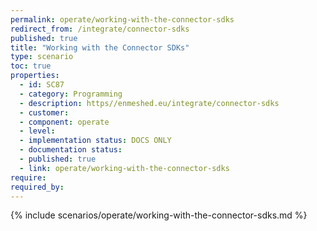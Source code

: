 ```yaml
---
permalink: operate/working-with-the-connector-sdks
redirect_from: /integrate/connector-sdks
published: true
title: "Working with the Connector SDKs"
type: scenario
toc: true
properties:
  - id: SC87
  - category: Programming
  - description: https//enmeshed.eu/integrate/connector-sdks
  - customer:
  - component: operate
  - level:
  - implementation status: DOCS ONLY
  - documentation status:
  - published: true
  - link: operate/working-with-the-connector-sdks
require:
required_by:
---
```


{% include scenarios/operate/working-with-the-connector-sdks.md %}
